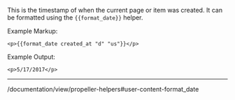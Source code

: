 This is the timestamp of when the current page or item was created. It can be formatted using the `{{format_date}}` helper.

Example Markup:
```
<p>{{format_date created_at "d" "us"}}</p>
```

Example Output:  
```
<p>5/17/2017</p>
```

---

/documentation/view/propeller-helpers#user-content-format_date
